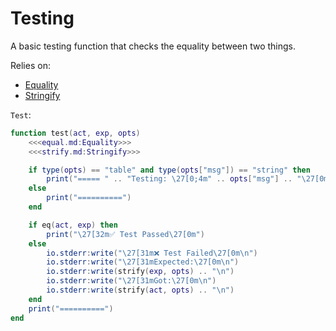# Testing

A basic testing function that checks the equality between two things.

Relies on:
- [Equality](equal.md)
- [Stringify](strify.md)

`Test`:
```lua
function test(act, exp, opts)
    <<<equal.md:Equality>>>
    <<<strify.md:Stringify>>>

    if type(opts) == "table" and type(opts["msg"]) == "string" then
        print("===== " .. "Testing: \27[0;4m" .. opts["msg"] .. "\27[0m =====")
    else
        print("==========")
    end

    if eq(act, exp) then
        print("\27[32m✅ Test Passed\27[0m")
    else
        io.stderr:write("\27[31m❌ Test Failed\27[0m\n")
        io.stderr:write("\27[31mExpected:\27[0m\n")
        io.stderr:write(strify(exp, opts) .. "\n")
        io.stderr:write("\27[31mGot:\27[0m\n")
        io.stderr:write(strify(act, opts) .. "\n")
    end
    print("==========")
end
```
